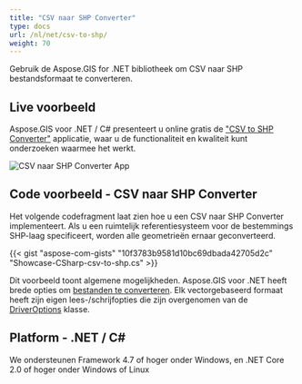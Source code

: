 ```yaml
---
title: "CSV naar SHP Converter"
type: docs
url: /nl/net/csv-to-shp/
weight: 70
---
```


Gebruik de Aspose.GIS for .NET bibliotheek om CSV naar SHP bestandsformaat te converteren.

## **Live voorbeeld**

Aspose.GIS voor .NET / C# presenteert u online gratis de ["CSV to SHP Converter"](https://products.aspose.app/gis/conversion/csv-to-shp) applicatie, waar u de functionaliteit en kwaliteit kunt onderzoeken waarmee het werkt.

![CSV naar SHP Converter App](conversion.png)

## **Code voorbeeld - CSV naar SHP Converter**

Het volgende codefragment laat zien hoe u een CSV naar SHP Converter implementeert. Als u een ruimtelijk referentiesysteem voor de bestemmings SHP-laag specificeert, worden alle geometrieën ernaar geconverteerd. 

{{< gist "aspose-com-gists" "10f3783b9581d10bc69dbada42705d2c" "Showcase-CSharp-csv-to-shp.cs" >}}

Dit voorbeeld toont algemene mogelijkheden. Aspose.GIS voor .NET heeft brede opties om [bestanden te converteren](https://docs.aspose.com/gis/net/vector-layers/). Elk vectorgebaseerd formaat heeft zijn eigen lees-/schrijfopties die zijn overgenomen van de [DriverOptions](https://reference.aspose.com/gis/net/aspose.gis/driveroptions) klasse.

## **Platform - .NET / C#**

We ondersteunen Framework 4.7 of hoger onder Windows, en .NET Core 2.0 of hoger onder Windows of Linux
